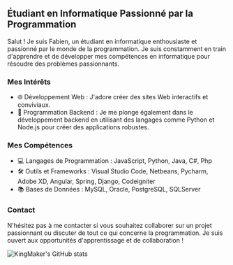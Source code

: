## Étudiant en Informatique Passionné par la Programmation

Salut ! Je suis Fabien, un étudiant en informatique enthousiaste et passionné par le monde de la programmation. Je suis constamment en train d'apprendre et de développer mes compétences en informatique pour résoudre des problèmes passionnants.

### Mes Intérêts

- 🌐 Développement Web : J'adore créer des sites Web interactifs et conviviaux.
- 🤖 Programmation Backend : Je me plonge également dans le développement backend en utilisant des langages comme Python et Node.js pour créer des applications robustes.

### Mes Compétences

- 💻 Langages de Programmation : JavaScript, Python, Java, C#, Php
- 🛠 Outils et Frameworks : Visual Studio Code, Netbeans, Pycharm, Adobe XD, Angular, Spring, Django, Codeigniter
- 📚 Bases de Données : MySQL, Oracle, PostgreSQL, SQLServer

### Contact

N'hésitez pas à me contacter si vous souhaitez collaborer sur un projet passionnant ou discuter de tout ce qui concerne la programmation. Je suis ouvert aux opportunités d'apprentissage et de collaboration !

![KingMaker's GitHub stats](https://github-readme-stats.vercel.app/api?username=01KingMaker&show_icons=true&theme=transparent)
